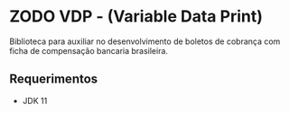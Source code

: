 # ZODO VDP - (Variable Data Print)

Biblioteca para auxiliar no desenvolvimento de boletos de cobrança com ficha de compensação bancaria brasileira.

## Requerimentos
- JDK 11

